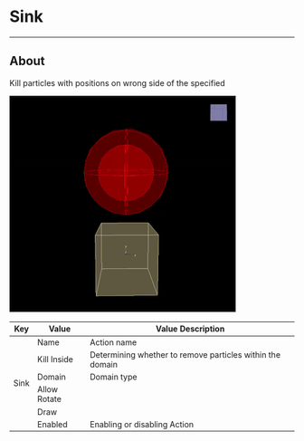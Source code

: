 # Sink

___

## About

Kill particles with positions on wrong side of the specified

![alt text](assets/gifs/sink.gif)

<table><thead>
  <tr>
    <th>Key</th>
    <th>Value</th>
    <th>Value Description</th>
  </tr></thead>
<tbody>
  <tr>
    <td rowspan="6">Sink</td>
    <td>Name</td>
    <td>Action name</td>
  </tr>
  <tr>
    <td>Kill Inside</td>
    <td>Determining whether to remove particles within the domain</td>
  </tr>
  <tr>
    <td>Domain</td>
    <td>Domain type</td>
  </tr>
  <tr>
    <td>Allow Rotate</td>
    <td></td>
  </tr>
  <tr>
    <td>Draw</td>
    <td></td>
  </tr>
  <tr>
    <td>Enabled</td>
    <td>Enabling or disabling Action</td>
  </tr>
</tbody>
</table>
